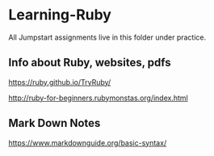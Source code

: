 # Learning-Ruby

All Jumpstart assignments live in this folder under practice.


## Info about Ruby, websites, pdfs

https://ruby.github.io/TryRuby/

http://ruby-for-beginners.rubymonstas.org/index.html


## Mark Down Notes

https://www.markdownguide.org/basic-syntax/
